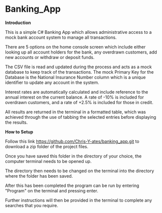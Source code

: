 # Banking_App

**Introduction**

This is a simple C# Banking App which allows administrative access to a mock bank account system to manage all transactions.

There are 5 options on the home console screen which include either looking up all account holders for the bank, any overdrawn customers, add new accounts or withdraw or deposit funds.

The CSV file is read and updated during the process and acts as a mock database to keep track of the transactions. The mock Primary Key for the Database is the National Insurance Number column which is a unique identifier to update any account in the system.

Interest rates are automatically calculated and include reference to the annual interest on the current balance. A rate of -10% is included for overdrawn customers, and a rate of +2.5% is included for those in credit.

All results are returned in the terminal in a formatted table, which was achieved through the use of tabbing the selected entries before displaying the results.

**How to Setup**

Follow this link https://github.com/Chris-Y-ates/banking_app.git to download a zip folder of the project files.

Once you have saved this folder in the directory of your choice, the computer terminal needs to be opened up.

The directory then needs to be changed on the terminal into the directory where the folder has been saved.

After this has been completed the program can be run by entering "Program" on the terminal and pressing enter.

Further instructions will then be provided in the terminal to complete any searches that you require.



